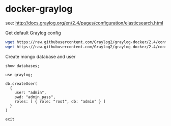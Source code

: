 # docker-graylog

see: http://docs.graylog.org/en/2.4/pages/configuration/elasticsearch.html


Get default Graylog config
```bash
wget https://raw.githubusercontent.com/Graylog2/graylog-docker/2.4/config/graylog.conf
wget https://raw.githubusercontent.com/Graylog2/graylog-docker/2.4/config/log4j2.xml
```


Create mongo database and user
```text
show databases;

use graylog;

db.createUser(
  {
    user: "admin",
    pwd: "admin_pass",
    roles: [ { role: "root", db: "admin" } ]
  }
)

exit
```
